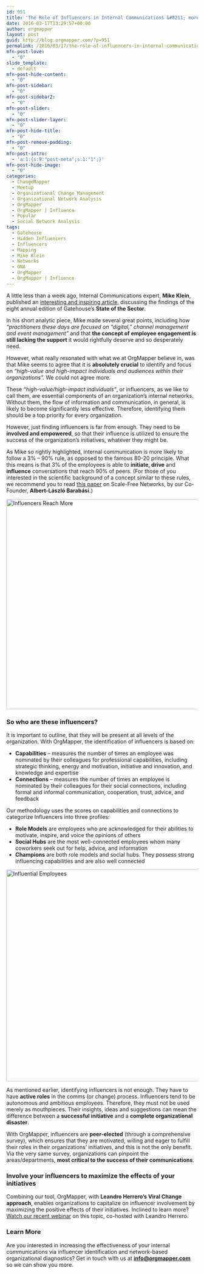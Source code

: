 ```yaml
---
id: 951
title: 'The Role of Influencers in Internal Communications &#8211; more crucial than you would think'
date: 2016-03-17T13:29:57+00:00
author: orgmapper
layout: post
guid: http://blog.orgmapper.com/?p=951
permalink: /2016/03/17/the-role-of-influencers-in-internal-communications-more-crucial-than-you-would-think/
mfn-post-love:
  - "0"
slide_template:
  - default
mfn-post-hide-content:
  - "0"
mfn-post-sidebar:
  - "0"
mfn-post-sidebar2:
  - "0"
mfn-post-slider:
  - "0"
mfn-post-slider-layer:
  - "0"
mfn-post-hide-title:
  - "0"
mfn-post-remove-padding:
  - "0"
mfn-post-intro:
  - 'a:1:{s:9:"post-meta";s:1:"1";}'
mfn-post-hide-image:
  - "0"
categories:
  - ChangeMapper
  - Meetup
  - Organizational Change Management
  - Organizational Network Analysis
  - OrgMapper
  - OrgMapper | Influence
  - Popular
  - Social Network Analysis
tags:
  - Gatehouse
  - Hidden Influencers
  - Influencers
  - Mapping
  - Mike Klein
  - Networks
  - ONA
  - OrgMapper
  - OrgMapper | Influence
---
```

A little less than a week ago, Internal Communications expert, **Mike Klein**, published an <a href="http://changingtheterms.com/2016/03/12/the-state-of-the-sector-are-internal-communicators-missing-something-big/" target="_blank" rel="noopener noreferrer">interesting and inspiring article</a>, discussing the findings of the eight annual edition of Gatehouse&#8217;s **State of the Sector**.

In his short analytic piece, Mike made several great points, including how _&#8220;practitioners these days are focused on “digital,” channel management and event management&#8221;_ and that **the concept of employee engagement is still lacking the support** it would rightfully deserve and so desperately need.

However, what really resonated with what we at OrgMapper believe in, was that Mike seems to agree that it is **absolutely crucial** to identify and focus on _&#8220;high-value and high-impact individuals and audiences within their organizations&#8221;._ We could not agree more.

These _&#8220;high-value/high-impact individuals&#8221;_, or influencers, as we like to call them, are essential components of an organization&#8217;s internal networks. Without them, the flow of information and communication, in general, is likely to become significantly less effective. Therefore, identifying them should be a top priority for every organization.

However, just finding influencers is far from enough. They need to be **involved and empowered**, so that their influence is utilized to ensure the success of the organization&#8217;s initiatives, whatever they might be.

As Mike so rightly highlighted, internal communication is more likely to follow a 3% &#8211; 90% rule, as opposed to the famous 80-20 principle. What this means is that 3% of the employees is able to **initiate, drive** and **influence** conversations that reach 90% of peers. (For those of you interested in the scientific background of a concept similar to these rules, we recommend you to read <a href="http://www.barabasilab.com/pubs/CCNR-ALB_Publications/200907-24_Science-Decade/200907-24_Science-Decade.pdf" target="_blank" rel="noopener noreferrer">this paper</a> on Scale-Free Networks, by our Co-Founder, **Albert-László Barabási.**)

<img class="aligncenter wp-image-953 size-large" src="http://localhost:8080/wordpress/wp-content/uploads/2016/03/Influence-Webinar-07-1024x577.png" alt="Influencers Reach More" width="980" height="552" />

### So who are these influencers?

It is important to outline, that they will be present at all levels of the organization. With OrgMapper, the identification of influencers is based on:

  * **Capabilities** – measures the number of times an employee was nominated by their colleagues for professional capabilities, including strategic thinking, energy and motivation, initiative and innovation, and knowledge and expertise
  * **Connections** – measures the number of times an employee is nominated by their colleagues for their social connections, including formal and informal communication, cooperation, trust, advice, and feedback

Our methodology uses the scores on capabilities and connections to categorize Influencers into three profiles:

  * **Role Models** are employees who are acknowledged for their abilities to motivate, inspire, and voice the opinions of others
  * **Social Hubs** are the most well-connected employees whom many coworkers seek out for help, advice, and information
  * **Champions** are both role models and social hubs. They possess strong influencing capabilities and are also well connected

<img class="alignnone wp-image-933 size-large" src="http://localhost:8080/wordpress/wp-content/uploads/2016/03/Influence-Webinar-08-1024x581.png" alt="Influential Employees" width="980" height="556" />

As mentioned earlier, identifying influencers is not enough. They have to have **active roles** in the comms (or change) process. Influencers tend to be autonomous and ambitious employees. Therefore, they must not be used merely as mouthpieces. Their insights, ideas and suggestions can mean the difference between a **successful initiative** and a **complete organizational disaster**.

With OrgMapper, influencers are **peer-elected** (through a comprehensive survey), which ensures that they are motivated, willing and eager to fulfill their roles in their organizations&#8217; initiatives, and this is not the only benefit. Via the very same survey, organizations can pinpoint the areas/departments, **most critical to the success of their communications**.

### Involve your influencers to maximize the effects of your initiatives

Combining our tool, OrgMapper, with **Leandro Herrero&#8217;s Viral Change approach**, enables organizations to capitalize on influencer involvement by maximizing the positive effects of their initiatives. Inclined to learn more? [Watch our recent webinar](http://orgmapper.com/2016/03/09/maximize-the-effects-of-your-change-initiatives-through-influencer-involvement-webinar-key-learnings/) on this topic, co-hosted with Leandro Herrero.

### Learn More

Are you interested in increasing the effectiveness of your internal communications via influencer identification and network-based organizational diagnostics? Get in touch with us at **info@orgmapper.com** so we can show you more.
